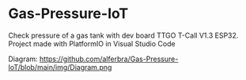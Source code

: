 # Gas-Pressure-IoT
Check pressure of a gas tank with dev board TTGO T-Call V1.3 ESP32. Project made with PlatformIO in Visual Studio Code

Diagram:
https://github.com/alferbra/Gas-Pressure-IoT/blob/main/img/Diagram.png
